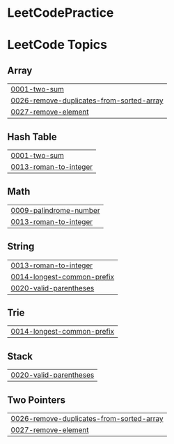 # LeetCodePractice


<!---LeetCode Topics Start-->
# LeetCode Topics
## Array
|  |
| ------- |
| [0001-two-sum](https://github.com/romainchrishani/LeetCodePractice/tree/master/0001-two-sum) |
| [0026-remove-duplicates-from-sorted-array](https://github.com/romainchrishani/LeetCodePractice/tree/master/0026-remove-duplicates-from-sorted-array) |
| [0027-remove-element](https://github.com/romainchrishani/LeetCodePractice/tree/master/0027-remove-element) |
## Hash Table
|  |
| ------- |
| [0001-two-sum](https://github.com/romainchrishani/LeetCodePractice/tree/master/0001-two-sum) |
| [0013-roman-to-integer](https://github.com/romainchrishani/LeetCodePractice/tree/master/0013-roman-to-integer) |
## Math
|  |
| ------- |
| [0009-palindrome-number](https://github.com/romainchrishani/LeetCodePractice/tree/master/0009-palindrome-number) |
| [0013-roman-to-integer](https://github.com/romainchrishani/LeetCodePractice/tree/master/0013-roman-to-integer) |
## String
|  |
| ------- |
| [0013-roman-to-integer](https://github.com/romainchrishani/LeetCodePractice/tree/master/0013-roman-to-integer) |
| [0014-longest-common-prefix](https://github.com/romainchrishani/LeetCodePractice/tree/master/0014-longest-common-prefix) |
| [0020-valid-parentheses](https://github.com/romainchrishani/LeetCodePractice/tree/master/0020-valid-parentheses) |
## Trie
|  |
| ------- |
| [0014-longest-common-prefix](https://github.com/romainchrishani/LeetCodePractice/tree/master/0014-longest-common-prefix) |
## Stack
|  |
| ------- |
| [0020-valid-parentheses](https://github.com/romainchrishani/LeetCodePractice/tree/master/0020-valid-parentheses) |
## Two Pointers
|  |
| ------- |
| [0026-remove-duplicates-from-sorted-array](https://github.com/romainchrishani/LeetCodePractice/tree/master/0026-remove-duplicates-from-sorted-array) |
| [0027-remove-element](https://github.com/romainchrishani/LeetCodePractice/tree/master/0027-remove-element) |
<!---LeetCode Topics End-->
